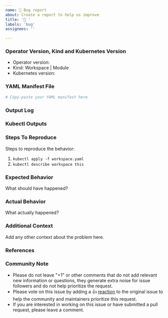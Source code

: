 ```yaml
---
name: 🐛 Bug report
about: Create a report to help us improve
title: '🐛 '
labels: 'bug'
assignees: ''

---
```

<!---
Please DO NOT remove any fields from this template. If there is nothing to add, leave N/A.
--->
### Operator Version, Kind and Kubernetes Version
 - Operator version:
 - Kind: Workspace | Module
 - Kubernetes version:

### YAML Manifest File
```yaml
# Copy-paste your YAML manifest here
```

### Output Log
<!---
Please provide a link to a GitHub Gist containing the complete output log.
Please DO NOT paste the debug output in the issue; just paste a link to the Gist.
--->

### Kubectl Outputs
<!---
Please provider a link to a GitHub Gist containing the complete kubectl outputs.
Please DO NOT paste the kubectl output in the issue; just paste a link to the Gist.
--->

### Steps To Reproduce
Steps to reproduce the behavior:
1. `kubectl apply -f workspace.yaml`
2. `kubectl describe workspace this`

### Expected Behavior
What should have happened?

### Actual Behavior
What actually happened?

### Additional Context
Add any other context about the problem here.

### References
<!---
Are there any other GitHub issues (open or closed) or Pull Requests that should be linked here?
For example:
 - GH-0000
-->

### Community Note
<!--- Please keep this note for the community --->
* Please do not leave "+1" or other comments that do not add relevant new information or questions, they generate extra noise for issue followers and do not help prioritize the request.
* Please vote on this issue by adding a 👍 [reaction](https://blog.github.com/2016-03-10-add-reactions-to-pull-requests-issues-and-comments/) to the original issue to help the community and maintainers prioritize this request.
* If you are interested in working on this issue or have submitted a pull request, please leave a comment.
